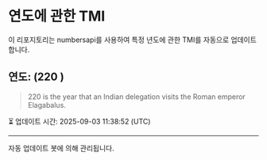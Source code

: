 
# 연도에 관한 TMI

이 리포지토리는 numbersapi를 사용하여 특정 년도에 관한 TMI를 자동으로 업데이트합니다.

## 연도: (220 )
> 220 is the year that an Indian delegation visits the Roman emperor Elagabalus.

⏳ 업데이트 시간: 2025-09-03 11:38:52 (UTC)

---
자동 업데이트 봇에 의해 관리됩니다.
